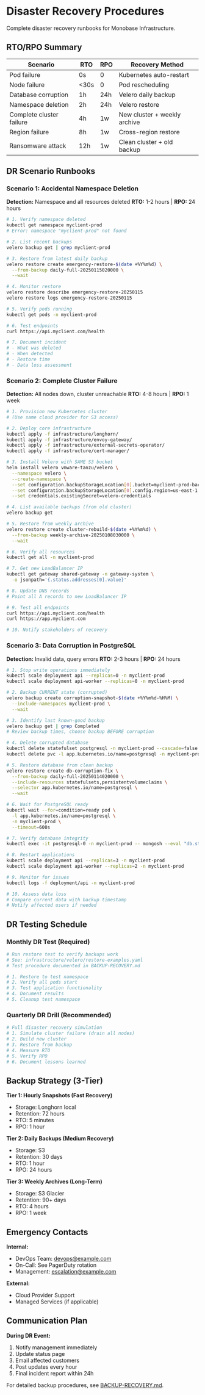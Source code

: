 # Disaster Recovery Procedures

Complete disaster recovery runbooks for Monobase Infrastructure.

## RTO/RPO Summary

| Scenario | RTO | RPO | Recovery Method |
|----------|-----|-----|-----------------|
| Pod failure | 0s | 0 | Kubernetes auto-restart |
| Node failure | <30s | 0 | Pod rescheduling |
| Database corruption | 1h | 24h | Velero daily backup |
| Namespace deletion | 2h | 24h | Velero restore |
| Complete cluster failure | 4h | 1w | New cluster + weekly archive |
| Region failure | 8h | 1w | Cross-region restore |
| Ransomware attack | 12h | 1w | Clean cluster + old backup |

## DR Scenario Runbooks

### Scenario 1: Accidental Namespace Deletion

**Detection:** Namespace and all resources deleted
**RTO:** 1-2 hours | **RPO:** 24 hours

```bash
# 1. Verify namespace deleted
kubectl get namespace myclient-prod
# Error: namespace "myclient-prod" not found

# 2. List recent backups
velero backup get | grep myclient-prod

# 3. Restore from latest daily backup
velero restore create emergency-restore-$(date +%Y%m%d) \
  --from-backup daily-full-20250115020000 \
  --wait

# 4. Monitor restore
velero restore describe emergency-restore-20250115
velero restore logs emergency-restore-20250115

# 5. Verify pods running
kubectl get pods -n myclient-prod

# 6. Test endpoints
curl https://api.myclient.com/health

# 7. Document incident
# - What was deleted
# - When detected
# - Restore time
# - Data loss assessment
```

### Scenario 2: Complete Cluster Failure

**Detection:** All nodes down, cluster unreachable
**RTO:** 4-8 hours | **RPO:** 1 week

```bash
# 1. Provision new Kubernetes cluster
# (Use same cloud provider for S3 access)

# 2. Deploy core infrastructure
kubectl apply -f infrastructure/longhorn/
kubectl apply -f infrastructure/envoy-gateway/
kubectl apply -f infrastructure/external-secrets-operator/
kubectl apply -f infrastructure/cert-manager/

# 3. Install Velero with SAME S3 bucket
helm install velero vmware-tanzu/velero \
  --namespace velero \
  --create-namespace \
  --set configuration.backupStorageLocation[0].bucket=myclient-prod-backups \
  --set configuration.backupStorageLocation[0].config.region=us-east-1 \
  --set credentials.existingSecret=velero-credentials

# 4. List available backups (from old cluster)
velero backup get

# 5. Restore from weekly archive
velero restore create cluster-rebuild-$(date +%Y%m%d) \
  --from-backup weekly-archive-20250108030000 \
  --wait

# 6. Verify all resources
kubectl get all -n myclient-prod

# 7. Get new LoadBalancer IP
kubectl get gateway shared-gateway -n gateway-system \
  -o jsonpath='{.status.addresses[0].value}'

# 8. Update DNS records
# Point all A records to new LoadBalancer IP

# 9. Test all endpoints
curl https://api.myclient.com/health
curl https://app.myclient.com

# 10. Notify stakeholders of recovery
```

### Scenario 3: Data Corruption in PostgreSQL

**Detection:** Invalid data, query errors
**RTO:** 2-3 hours | **RPO:** 24 hours

```bash
# 1. Stop write operations immediately
kubectl scale deployment api --replicas=0 -n myclient-prod
kubectl scale deployment api-worker --replicas=0 -n myclient-prod

# 2. Backup CURRENT state (corrupted)
velero backup create corruption-snapshot-$(date +%Y%m%d-%H%M) \
  --include-namespaces myclient-prod \
  --wait

# 3. Identify last known-good backup
velero backup get | grep Completed
# Review backup times, choose backup BEFORE corruption

# 4. Delete corrupted database
kubectl delete statefulset postgresql -n myclient-prod --cascade=false
kubectl delete pvc -l app.kubernetes.io/name=postgresql -n myclient-prod

# 5. Restore database from clean backup
velero restore create db-corruption-fix \
  --from-backup daily-full-20250114020000 \
  --include-resources statefulsets,persistentvolumeclaims \
  --selector app.kubernetes.io/name=postgresql \
  --wait

# 6. Wait for PostgreSQL ready
kubectl wait --for=condition=ready pod \
  -l app.kubernetes.io/name=postgresql \
  -n myclient-prod \
  --timeout=600s

# 7. Verify database integrity
kubectl exec -it postgresql-0 -n myclient-prod -- mongosh --eval "db.stats()"

# 8. Restart applications
kubectl scale deployment api --replicas=3 -n myclient-prod
kubectl scale deployment api-worker --replicas=2 -n myclient-prod

# 9. Monitor for issues
kubectl logs -f deployment/api -n myclient-prod

# 10. Assess data loss
# Compare current data with backup timestamp
# Notify affected users if needed
```

## DR Testing Schedule

### Monthly DR Test (Required)

```bash
# Run restore test to verify backups work
# See: infrastructure/velero/restore-examples.yaml
# Test procedure documented in BACKUP-RECOVERY.md

# 1. Restore to test namespace
# 2. Verify all pods start
# 3. Test application functionality
# 4. Document results
# 5. Cleanup test namespace
```

### Quarterly DR Drill (Recommended)

```bash
# Full disaster recovery simulation
# 1. Simulate cluster failure (drain all nodes)
# 2. Build new cluster
# 3. Restore from backup
# 4. Measure RTO
# 5. Verify RPO
# 6. Document lessons learned
```

## Backup Strategy (3-Tier)

**Tier 1: Hourly Snapshots (Fast Recovery)**
- Storage: Longhorn local
- Retention: 72 hours
- RTO: 5 minutes
- RPO: 1 hour

**Tier 2: Daily Backups (Medium Recovery)**
- Storage: S3
- Retention: 30 days
- RTO: 1 hour
- RPO: 24 hours

**Tier 3: Weekly Archives (Long-Term)**
- Storage: S3 Glacier
- Retention: 90+ days
- RTO: 4 hours
- RPO: 1 week

## Emergency Contacts

**Internal:**
- DevOps Team: devops@example.com
- On-Call: See PagerDuty rotation
- Management: escalation@example.com

**External:**
- Cloud Provider Support
- Managed Services (if applicable)

## Communication Plan

**During DR Event:**
1. Notify management immediately
2. Update status page
3. Email affected customers
4. Post updates every hour
5. Final incident report within 24h

For detailed backup procedures, see [BACKUP-RECOVERY.md](BACKUP-RECOVERY.md).
